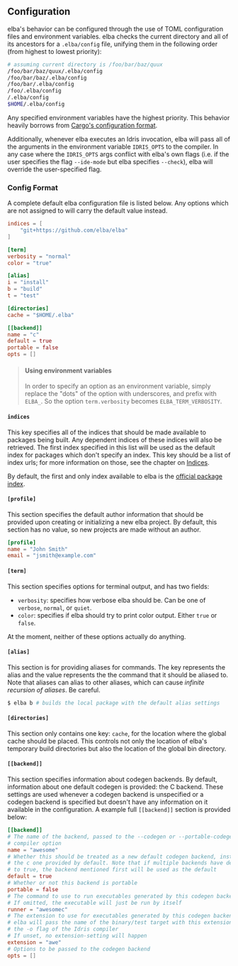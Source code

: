 ## Configuration

elba's behavior can be configured through the use of TOML configuration files and environment variables. elba checks the current directory and all of its ancestors for a `.elba/config` file, unifying them in the following order (from highest to lowest priority):

```sh
# assuming current directory is /foo/bar/baz/quux
/foo/bar/baz/quux/.elba/config
/foo/bar/baz/.elba/config
/foo/bar/.elba/config
/foo/.elba/config
/.elba/config
$HOME/.elba/config
```

Any specified environment variables have the highest priority. This behavior heavily borrows from [Cargo's configuration format](https://doc.rust-lang.org/cargo/reference/config.html).

Additionally, whenever elba executes an Idris invocation, elba will pass all of the arguments in the environment variable `IDRIS_OPTS` to the compiler. In any case where the `IDRIS_OPTS` args conflict with elba's own flags (i.e. if the user specifies the flag `--ide-mode` but elba specifies `--check`), elba will override the user-specified flag.

### Config Format

A complete default elba configuration file is listed below. Any options which are not assigned to will carry the default value instead.

```toml
indices = [
    "git+https://github.com/elba/elba"
]

[term]
verbosity = "normal"
color = "true"

[alias]
i = "install"
b = "build"
t = "test"

[directories]
cache = "$HOME/.elba"

[[backend]]
name = "c"
default = true
portable = false
opts = []
```

> #### Using environment variables
>
> In order to specify an option as an environment variable, simply replace the "dots" of the option with underscores, and prefix with `ELBA_`. So the option `term.verbosity` becomes `ELBA_TERM_VERBOSITY`.

#### `indices`

This key specifies all of the indices that should be made available to packages being built. Any dependent indices of these indices will also be retrieved. The first index specified in this list will be used as the default index for packages which don't specify an index. This key should be a list of index urls; for more information on those, see the chapter on [Indices](../reference/indices.md).

By default, the first and only index available to elba is the [official package index](https://github.com/elba/index).

#### `[profile]`

This section specifies the default author information that should be provided upon creating or initializing a new elba project. By default, this section has no value, so new projects are made without an author.

```toml
[profile]
name = "John Smith"
email = "jsmith@example.com"
```

#### `[term]`

This section specifies options for terminal output, and has two fields:

- `verbosity`: specifies how verbose elba should be. Can be one of `verbose`, `normal`, or `quiet`.
- `color`: specifies if elba should try to print color output. Either `true` or `false`.

At the moment, neither of these options actually do anything.

#### `[alias]`

This section is for providing aliases for commands. The key represents the alias and the value represents the the command that it should be aliased to. Note that aliases can alias to other aliases, which can cause *infinite recursion of aliases*. Be careful.

```sh
$ elba b # builds the local package with the default alias settings
```

#### `[directories]`

This section only contains one key: `cache`, for the location where the global cache should be placed. This controls not only the location of elba's temporary build directories but also the location of the global bin directory.

#### `[[backend]]`

This section specifies information about codegen backends. By default,
information about one default codegen is provided: the C backend. These settings
are used whenever a codegen backend is unspecified or a codegen backend is
specified but doesn't have any information on it available in the configuration.
A example full `[[backend]]` section is provided below:

```toml
[[backend]]
# The name of the backend, passed to the --codegen or --portable-codegen
# compiler option
name = "awesome"
# Whether this should be treated as a new default codegen backend, instead of
# the c one provided by default. Note that if multiple backends have default set
# to true, the backend mentioned first will be used as the default
default = true
# Whether or not this backend is portable
portable = false
# The command to use to run executables generated by this codegen backend
# If omitted, the executable will just be run by itself
runner = "awesomec"
# The extension to use for executables generated by this codegen backend
# elba will pass the name of the binary/test target with this extension set to
# the -o flag of the Idris compiler
# If unset, no extension-setting will happen
extension = "awe"
# Options to be passed to the codegen backend
opts = []
```
